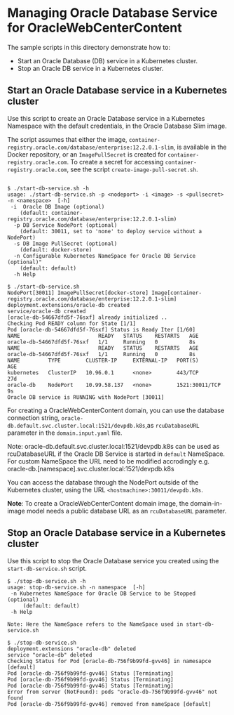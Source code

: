 # Managing Oracle Database Service for OracleWebCenterContent

The sample scripts in this directory demonstrate how to:
* Start an Oracle Database (DB) service in a Kubernetes cluster.
* Stop an Oracle DB service in a Kubernetes cluster.

## Start an Oracle Database service in a Kubernetes cluster

Use this script to create an Oracle Database service in a Kubernetes Namespace with the default credentials, in the Oracle Database Slim image.

The script assumes that either the image, `container-registry.oracle.com/database/enterprise:12.2.0.1-slim`, is available in the Docker repository, or an `ImagePullSecret` is created for `container-registry.oracle.com`. To create a secret for accessing `container-registry.oracle.com`, see the script `create-image-pull-secret.sh`.

```

$ ./start-db-service.sh -h    
usage: ./start-db-service.sh -p <nodeport> -i <image> -s <pullsecret> -n <namespace>  [-h]
 -i  Oracle DB Image (optional)
    (default: container-registry.oracle.com/database/enterprise:12.2.0.1-slim)
  -p DB Service NodePort (optional)
    (default: 30011, set to 'none' to deploy service without a NodePort)
  -s DB Image PullSecret (optional)
    (default: docker-store)
  -n Configurable Kubernetes NameSpace for Oracle DB Service (optional)"
    (default: default)
  -h Help

$ ./start-db-service.sh     
NodePort[30011] ImagePullSecret[docker-store] Image[container-registry.oracle.com/database/enterprise:12.2.0.1-slim]
deployment.extensions/oracle-db created
service/oracle-db created
[oracle-db-54667dfd5f-76sxf] already initialized ..
Checking Pod READY column for State [1/1]
Pod [oracle-db-54667dfd5f-76sxf] Status is Ready Iter [1/60]
NAME                         READY   STATUS    RESTARTS   AGE
oracle-db-54667dfd5f-76sxf   1/1     Running   0          8s
NAME                         READY   STATUS    RESTARTS   AGE
oracle-db-54667dfd5f-76sxf   1/1     Running   0          8s
NAME         TYPE        CLUSTER-IP     EXTERNAL-IP   PORT(S)          AGE
kubernetes   ClusterIP   10.96.0.1      <none>        443/TCP          27d
oracle-db    NodePort    10.99.58.137   <none>        1521:30011/TCP   9s
Oracle DB service is RUNNING with NodePort [30011]

```

For creating a OracleWebCenterContent domain, you can use the database connection string, `oracle-db.default.svc.cluster.local:1521/devpdb.k8s`,as `rcuDatabaseURL` parameter in the `domain.input.yaml` file.

Note: oracle-db.default.svc.cluster.local:1521/devpdb.k8s can be used as rcuDatabaseURL if the Oracle DB Service is started in `default` NameSpace. For custom NameSpace the URL need to be modified accrodingly e.g. oracle-db.[namespace].svc.cluster.local:1521/devpdb.k8s 

You can access the database through the NodePort outside of the Kubernetes cluster, using the URL  `<hostmachine>:30011/devpdb.k8s`.

**Note**: To create a OracleWebCenterContent domain image, the domain-in-image model needs a public database URL as an `rcuDatabaseURL` parameter.

## Stop an Oracle Database service in a Kubernetes cluster

Use this script to stop the Oracle Database service you created using the `start-db-service.sh` script.

```
$ ./stop-db-service.sh -h 
usage: stop-db-service.sh -n namespace  [-h]
 -n Kubernetes NameSpace for Oracle DB Service to be Stopped (optional)
     (default: default) 
 -h Help

Note: Here the NameSpace refers to the NameSpace used in start-db-service.sh

$ ./stop-db-service.sh  
deployment.extensions "oracle-db" deleted
service "oracle-db" deleted
Checking Status for Pod [oracle-db-756f9b99fd-gvv46] in namesapce [default]
Pod [oracle-db-756f9b99fd-gvv46] Status [Terminating]
Pod [oracle-db-756f9b99fd-gvv46] Status [Terminating]
Pod [oracle-db-756f9b99fd-gvv46] Status [Terminating]
Error from server (NotFound): pods "oracle-db-756f9b99fd-gvv46" not found
Pod [oracle-db-756f9b99fd-gvv46] removed from nameSpace [default]
```

